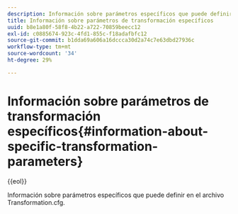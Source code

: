 ```yaml
---
description: Información sobre parámetros específicos que puede definir en el archivo Transformation.cfg.
title: Información sobre parámetros de transformación específicos
uuid: b8e1a80f-58f8-4b22-a722-70859beecc12
exl-id: c0885674-923c-4fd1-855c-f18adafbfc12
source-git-commit: b1dda69a606a16dccca30d2a74c7e63dbd27936c
workflow-type: tm+mt
source-wordcount: '34'
ht-degree: 29%

---
```


# Información sobre parámetros de transformación específicos{#information-about-specific-transformation-parameters}

{{eol}}

Información sobre parámetros específicos que puede definir en el archivo Transformation.cfg.
